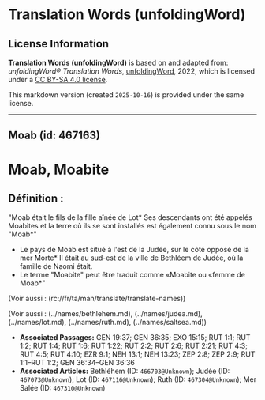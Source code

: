 # Translation Words (unfoldingWord)

## License Information

**Translation Words (unfoldingWord)** is based on and adapted from: _unfoldingWord® Translation Words_, [unfoldingWord](https://unfoldingword.org/utw), 2022, which is licensed under a [CC BY-SA 4.0 license](https://creativecommons.org/licenses/by-sa/4.0/legalcode.en).

This markdown version (created `2025-10-16`) is provided under the same license.



--------------------------------

## Moab (id: 467163)

Moab, Moabite
=============

Définition :
------------

"Moab était le fils de la fille aînée de Lot\* Ses descendants ont été appelés Moabites et la terre où ils se sont installés est également connu sous le nom "Moab\*"

* Le pays de Moab est situé à l'est de la Judée, sur le côté opposé de la mer Morte\* Il était au sud\-est de la ville de Bethléem de Judée, où la famille de Naomi était.
* Le terme "Moabite" peut être traduit comme «Moabite ou «femme de Moab\*"

(Voir aussi : (rc://fr/ta/man/translate/translate\-names))

(Voir aussi : (../names/bethlehem.md), (../names/judea.md), (../names/lot.md), (../names/ruth.md), (../names/saltsea.md))

* **Associated Passages:** GEN 19:37; GEN 36:35; EXO 15:15; RUT 1:1; RUT 1:2; RUT 1:4; RUT 1:6; RUT 1:22; RUT 2:2; RUT 2:6; RUT 2:21; RUT 4:3; RUT 4:5; RUT 4:10; EZR 9:1; NEH 13:1; NEH 13:23; ZEP 2:8; ZEP 2:9; RUT 1:1–RUT 1:2; GEN 36:34–GEN 36:36
* **Associated Articles:** Bethléhem (ID: `466703@Unknown`); Judée (ID: `467073@Unknown`); Lot (ID: `467116@Unknown`); Ruth (ID: `467304@Unknown`); Mer Salée (ID: `467310@Unknown`)

